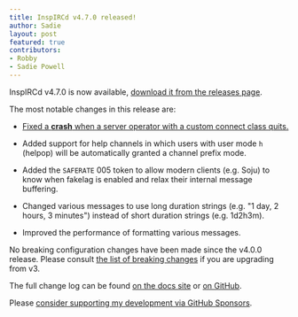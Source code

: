 ```yaml
---
title: InspIRCd v4.7.0 released!
author: Sadie
layout: post
featured: true
contributors:
- Robby
- Sadie Powell
---
```


InspIRCd v4.7.0 is now available, [download it from the releases page](https://github.com/inspircd/inspircd/releases/tag/v4.7.0).

The most notable changes in this release are:

- [Fixed a **crash** when a server operator with a custom connect class quits.](https://docs.inspircd.org/security/2025-01)

- Added support for help channels in which users with user mode `h` (helpop) will be automatically granted a channel prefix mode.

- Added the `SAFERATE` 005 token to allow modern clients (e.g. Soju) to know when fakelag is enabled and relax their internal message buffering.

- Changed various messages to use long duration strings (e.g. "1 day, 2 hours, 3 minutes") instead of short duration strings (e.g. 1d2h3m).

- Improved the performance of formatting various messages.

<!--more-->

No breaking configuration changes have been made since the v4.0.0 release. Please consult [the list of breaking changes](https://docs.inspircd.org/4/breaking-changes) if you are upgrading from v3.

The full change log can be found [on the docs site](https://docs.inspircd.org/4/change-log/#inspircd-470) or [on GitHub](https://github.com/inspircd/inspircd/compare/v4.6.0...v4.7.0).

Please [consider supporting my development via GitHub Sponsors](https://github.com/sponsors/SadieCat/).
